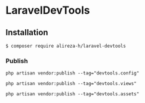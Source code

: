 # LaravelDevTools

## Installation

```
$ composer require alireza-h/laravel-devtools
```


### Publish
`php artisan vendor:publish --tag="devtools.config"`

`php artisan vendor:publish --tag="devtools.views"`

`php artisan vendor:publish --tag="devtools.assets"`
